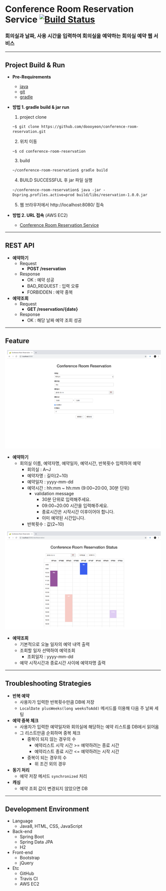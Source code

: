 # Conference Room Reservation Service [![Build Status](https://travis-ci.org/doooyeon/conference-room-reservation.svg?branch=master)](https://travis-ci.org/doooyeon/conference-room-reservation)

### 회의실과 날짜, 사용 시간을 입력하여 회의실을 예약하는 회의실 예약 웹 서비스

---

## Project Build & Run
- **Pre-Requirements**
    - [java](https://www.oracle.com/technetwork/java/javase/downloads/jdk8-downloads-2133151.html)
    - [git](https://git-scm.com/downloads)
    - [gradle](https://gradle.org/install/)


- **방법 1. gradle build & jar run**
    1. project clone
    ```
    ~$ git clone https://github.com/doooyeon/conference-room-reservation.git
    ```
    2. 위치 이동
    ```
    ~$ cd conference-room-reservation
    ```
    3. build
    ```
    ~/conference-room-reservation$ gradle build
    ```
    4. BUILD SUCCESSFUL 후 jar 파일 실행
    ```
    ~/conference-room-reservation$ java -jar -Dspring.profiles.active=prod build/libs/reservation-1.0.0.jar
    ```
    5. 웹 브라우저에서 http://localhost:8080/ 접속

- **방법 2. URL 접속** (AWS EC2)
    - [Conference Room Reservation Service](http://ec2-52-79-232-70.ap-northeast-2.compute.amazonaws.com:8080/)

---

## REST API
- **예약하기**
    - Request
        - **POST /reservation**
    - Response
        - OK : 예약 성공
        - BAD_REQUEST : 입력 오류
        - FORBIDDEN : 예약 중복
- **예약조회**
    - Request
        - **GET /reservation/{date}**    
    - Response
        - OK : 해당 날짜 예약 조회 성공

---

## Feature
![add-reservation](./images/add-reservation.png)
- **예약하기**
    - 회의실 이름, 예약자명, 예약일자, 예약시간, 반복횟수 입력하여 예약
        - 회의실 : A~J
        - 예약자명 : 길이(2~10)
        - 예약일자 : yyyy-mm-dd
        - 예약시간 : hh:mm ~ hh:mm (9:00~20:00, 30분 단위)
            - validation message
                - 30분 단위로 입력해주세요.
                - 09:00~20:00 시간을 입력해주세요.
                - 종료시간은 시작시간 이후이어야 합니다.
                - 이미 예약된 시간입니다.
        - 반복횟수 : 값(2~10)

![view-reservation](./images/view-reservation.png)
- **예약조회**
    - 기본적으로 오늘 일자의 예약 내역 출력
    - 조회할 일자 선택하여 예약조회
        - 조회일자 : yyyy-mm-dd
    - 예약 시작시간과 종료시간 사이에 예약자명 출력

---

## Troubleshooting Strategies
- **반복 예약**
    - 사용자가 입력한 반복횟수만큼 DB에 저장
    - `LocalDate plusWeeks(long weeksToAdd)` 메서드를 이용해 다음 주 날짜 세팅
- **예약 중복 체크**
    - 사용자가 입력한 예약일자와 회의실에 해당하는 예약 리스트를 DB에서 읽어옴
    - 그 리스트만큼 순회하며 중복 체크
        - 중복이 되지 않는 경우의 수
            - 예약리스트 시작 시간 >= 예약하려는 종료 시간
            - 예약리스트 종료 시간 <= 예약하려는 시작 시간
        - 중복이 되는 경우의 수
            - 위 조건 외의 경우
- **동기 처리**
    - 예약 저장 메서드 `synchronized` 처리
- **캐싱**
    - 예약 조회 값이 변경되지 않았으면 DB 

---

## Development Environment
- Language
    - Java8, HTML, CSS, JavaScript
- Back-end
    - Spring Boot
    - Spring Data JPA
    - H2
- Front-end
    - Bootstrap
    - jQuery
- Etc
    - GitHub
    - Travis CI
    - AWS EC2